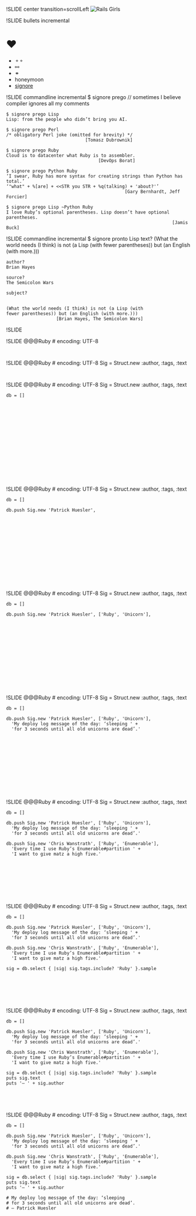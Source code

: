 !SLIDE center transition=scrollLeft
![Rails Girls](rg.jpg)

!SLIDE bullets incremental
# ♥
* ⚬⚬
* ⚯
* ⚭
* honeymoon
* [signore](https://github.com/chastell/signore)

!SLIDE commandline incremental
    $ signore prego
    // sometimes I believe compiler ignores all my comments

    $ signore prego Lisp
    Lisp: from the people who didn’t bring you AI.

    $ signore prego Perl
    /* obligatory Perl joke (omitted for brevity) */
                                  [Tomasz Dubrownik]

    $ signore prego Ruby
    Cloud is to datacenter what Ruby is to assembler.
                                       [DevOps Borat]

    $ signore prego Python Ruby
    ‘I swear, Ruby has more syntax for creating strings than Python has total.’
    ‘"what" + %[are] + <<STR you STR + %q(talking) + 'about?'’
                                                 [Gary Bernhardt, Jeff Forcier]

    $ signore prego Lisp ~Python Ruby
    I love Ruby’s optional parentheses. Lisp doesn’t have optional parentheses.
                                                                   [Jamis Buck]

!SLIDE commandline incremental
    $ signore pronto Lisp
    text?
    (What the world needs (I think) is not (a Lisp (with fewer parentheses))
    but (an English (with more.)))

    author?
    Brian Hayes

    source?
    The Semicolon Wars

    subject?


    (What the world needs (I think) is not (a Lisp (with
    fewer parentheses)) but (an English (with more.)))
                       [Brian Hayes, The Semicolon Wars]

!SLIDE
 

!SLIDE
    @@@Ruby
    # encoding: UTF-8


















     

!SLIDE
    @@@Ruby
    # encoding: UTF-8
    Sig = Struct.new :author, :tags, :text

















     

!SLIDE
    @@@Ruby
    # encoding: UTF-8
    Sig = Struct.new :author, :tags, :text

    db = []















     

!SLIDE
    @@@Ruby
    # encoding: UTF-8
    Sig = Struct.new :author, :tags, :text

    db = []

    db.push Sig.new 'Patrick Huesler',













     

!SLIDE
    @@@Ruby
    # encoding: UTF-8
    Sig = Struct.new :author, :tags, :text

    db = []

    db.push Sig.new 'Patrick Huesler', ['Ruby', 'Unicorn'],













     

!SLIDE
    @@@Ruby
    # encoding: UTF-8
    Sig = Struct.new :author, :tags, :text

    db = []

    db.push Sig.new 'Patrick Huesler', ['Ruby', 'Unicorn'],
      'My deploy log message of the day: ‘sleeping ' +
      'for 3 seconds until all old unicorns are dead’.'











     

!SLIDE
    @@@Ruby
    # encoding: UTF-8
    Sig = Struct.new :author, :tags, :text

    db = []

    db.push Sig.new 'Patrick Huesler', ['Ruby', 'Unicorn'],
      'My deploy log message of the day: ‘sleeping ' +
      'for 3 seconds until all old unicorns are dead’.'

    db.push Sig.new 'Chris Wanstrath', ['Ruby', 'Enumerable'],
      'Every time I use Ruby’s Enumerable#partition ' +
      'I want to give matz a high five.'







     

!SLIDE
    @@@Ruby
    # encoding: UTF-8
    Sig = Struct.new :author, :tags, :text

    db = []

    db.push Sig.new 'Patrick Huesler', ['Ruby', 'Unicorn'],
      'My deploy log message of the day: ‘sleeping ' +
      'for 3 seconds until all old unicorns are dead’.'

    db.push Sig.new 'Chris Wanstrath', ['Ruby', 'Enumerable'],
      'Every time I use Ruby’s Enumerable#partition ' +
      'I want to give matz a high five.'

    sig = db.select { |sig| sig.tags.include? 'Ruby' }.sample





     

!SLIDE
    @@@Ruby
    # encoding: UTF-8
    Sig = Struct.new :author, :tags, :text

    db = []

    db.push Sig.new 'Patrick Huesler', ['Ruby', 'Unicorn'],
      'My deploy log message of the day: ‘sleeping ' +
      'for 3 seconds until all old unicorns are dead’.'

    db.push Sig.new 'Chris Wanstrath', ['Ruby', 'Enumerable'],
      'Every time I use Ruby’s Enumerable#partition ' +
      'I want to give matz a high five.'

    sig = db.select { |sig| sig.tags.include? 'Ruby' }.sample
    puts sig.text
    puts '— ' + sig.author



     

!SLIDE
    @@@Ruby
    # encoding: UTF-8
    Sig = Struct.new :author, :tags, :text

    db = []

    db.push Sig.new 'Patrick Huesler', ['Ruby', 'Unicorn'],
      'My deploy log message of the day: ‘sleeping ' +
      'for 3 seconds until all old unicorns are dead’.'

    db.push Sig.new 'Chris Wanstrath', ['Ruby', 'Enumerable'],
      'Every time I use Ruby’s Enumerable#partition ' +
      'I want to give matz a high five.'

    sig = db.select { |sig| sig.tags.include? 'Ruby' }.sample
    puts sig.text
    puts '— ' + sig.author

    # My deploy log message of the day: ‘sleeping
    # for 3 seconds until all old unicorns are dead’.
    # — Patrick Huesler
